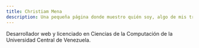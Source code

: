 ```yaml
---
title: Christiam Mena
description: Una pequeña página donde muestro quién soy, algo de mis trabajos y escribo un poco sobre todo.
---
```


Desarrollador web y licenciado en Ciencias de la Computación de la Universidad Central de Venezuela.

